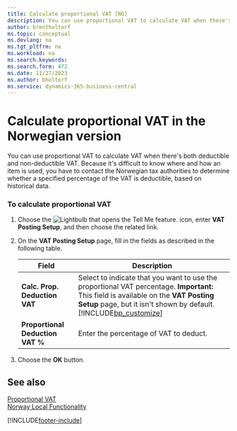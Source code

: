 ```yaml
---
title: Calculate proportional VAT [NO]
description: You can use proportional VAT to calculate VAT when there's both deductible and non-deductible VAT in the Norwegian version of Business Central.
author: brentholtorf
ms.topic: conceptual
ms.devlang: na
ms.tgt_pltfrm: na
ms.workload: na
ms.search.keywords:
ms.search.form: 472
ms.date: 11/27/2023
ms.author: bholtorf
ms.service: dynamics-365-business-central
---
```

# Calculate proportional VAT in the Norwegian version
You can use proportional VAT to calculate VAT when there's both deductible and non-deductible  VAT. Because it's difficult to know where and how an item is used, you have to contact the Norwegian tax authorities to determine whether a specified percentage of the VAT is deductible, based on historical data.  

### To calculate proportional VAT  

1.  Choose the ![Lightbulb that opens the Tell Me feature.](../../media/ui-search/search_small.png "Tell me what you want to do") icon, enter **VAT Posting Setup**, and then choose the related link.  
2.  On the **VAT Posting Setup** page, fill in the fields as described in the following table.  

    |Field|Description|  
    |---------------------------------|---------------------------------------|  
    |**Calc. Prop. Deduction VAT**|Select to indicate that you want to use the proportional VAT percentage. **Important:**  This field is available on the **VAT Posting Setup** page, but it isn't shown by default. [!INCLUDE[bp_customize](../../includes/bp_customize_md.md)]|  
    |**Proportional Deduction VAT %**|Enter the percentage of VAT to deduct.|  

3.  Choose the **OK** button.  

## See also  
 [Proportional VAT](proportional-vat.md)   
 [Norway Local Functionality](norway-local-functionality.md)   
 


[!INCLUDE[footer-include](../../includes/footer-banner.md)]